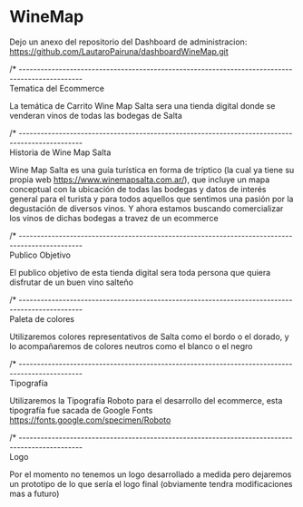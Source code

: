 # WineMap

Dejo un anexo del repositorio del Dashboard de administracion: https://github.com/LautaroPairuna/dashboardWineMap.git


/* -----------------------------------------------------------------------------------------------  
Tematica del Ecommerce

La temática de Carrito Wine Map Salta sera una tienda digital donde se venderan vinos de todas las bodegas de Salta

/* -----------------------------------------------------------------------------------------------  
Historia de Wine Map Salta

Wine Map Salta es una guía turística en forma de tríptico (la cual ya tiene su propia web https://www.winemapsalta.com.ar/), que incluye un mapa conceptual con la ubicación de todas las bodegas y datos de interés general para el turista y para todos aquellos que sentimos una pasión por la degustación de diversos vinos. Y ahora estamos buscando comercializar los vinos de dichas bodegas a travez de un ecommerce

/* -----------------------------------------------------------------------------------------------  
Publico Objetivo

El publico objetivo de esta tienda digital sera toda persona que quiera disfrutar de un buen vino salteño

/* -----------------------------------------------------------------------------------------------  
Paleta de colores 

Utilizaremos colores representativos de Salta como el bordo o el dorado, y lo acompañaremos de colores neutros como el blanco o el negro

/* -----------------------------------------------------------------------------------------------  
Tipografía

Utilizaremos la Tipografía Roboto para el desarrollo del ecommerce, esta tipografía fue sacada de Google Fonts https://fonts.google.com/specimen/Roboto

/* -----------------------------------------------------------------------------------------------  
Logo

Por el momento no tenemos un logo desarrollado a medida pero dejaremos un prototipo de lo que sería el logo final (obviamente tendra modificaciones mas a futuro)

